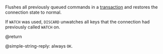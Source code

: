 Flushes all previously queued commands in a [transaction][tt] and restores the
connection state to normal.

[tt]: /topics/transactions

If `WATCH` was used, `DISCARD` unwatches all keys that the connection had 
previously called `WATCH` on.

@return

@simple-string-reply: always `OK`.
